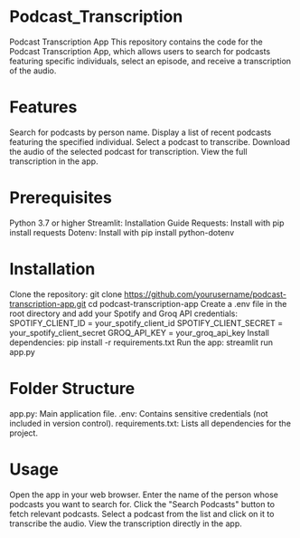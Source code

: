 # Podcast_Transcription

Podcast Transcription App
This repository contains the code for the Podcast Transcription App, which allows users to search for podcasts featuring specific individuals, select an episode, and receive a transcription of the audio.

# Features
Search for podcasts by person name.
Display a list of recent podcasts featuring the specified individual.
Select a podcast to transcribe.
Download the audio of the selected podcast for transcription.
View the full transcription in the app.

# Prerequisites
Python 3.7 or higher
Streamlit: Installation Guide
Requests: Install with pip install requests
Dotenv: Install with pip install python-dotenv

# Installation
Clone the repository: git clone https://github.com/yourusername/podcast-transcription-app.git cd podcast-transcription-app
Create a .env file in the root directory and add your Spotify and Groq API credentials:
SPOTIFY_CLIENT_ID = your_spotify_client_id
SPOTIFY_CLIENT_SECRET = your_spotify_client_secret
GROQ_API_KEY = your_groq_api_key
Install dependencies: pip install -r requirements.txt
Run the app: streamlit run app.py

# Folder Structure
app.py: Main application file.
.env: Contains sensitive credentials (not included in version control).
requirements.txt: Lists all dependencies for the project.

# Usage
Open the app in your web browser.
Enter the name of the person whose podcasts you want to search for.
Click the "Search Podcasts" button to fetch relevant podcasts.
Select a podcast from the list and click on it to transcribe the audio.
View the transcription directly in the app.
